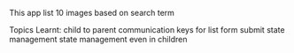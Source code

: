 This app list 10 images based on search term

Topics Learnt:
child to parent communication
keys for list
form submit state management
state management even in children
